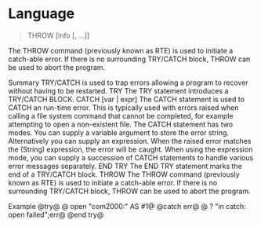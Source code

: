 # Language

> THROW [info [, ...]]

The THROW command (previously known as RTE) is used to initiate a catch-able error. If there is no surrounding TRY/CATCH block, THROW can be used to abort the program.


Summary
TRY/CATCH is used to trap errors allowing a program to recover without having to be restarted.
TRY
The TRY statement introduces a TRY/CATCH BLOCK.
CATCH [var | expr]
The CATCH statement is used to CATCH an run-time error. This is typically used with errors raised when calling a file system command that cannot be completed, for example attempting to open a non-existent file.
The CATCH statement has two modes. You can supply a variable argument to store the error string. Alternatively you can supply an expression. When the raised error matches the (String) expression, the error will be caught.
When using the expression mode, you can supply a succession of CATCH statements to handle various error messages separately.
END TRY
The END TRY statement marks the end of a TRY/CATCH block.
THROW
The THROW command (previously known as RTE) is used to initiate a catch-able error. If there is no surrounding TRY/CATCH block, THROW can be used to abort the program.
 
Example
@try@
@ open "com2000:" AS #1@
@catch err@
@  ? "in catch: open failed";err@
@end try@

